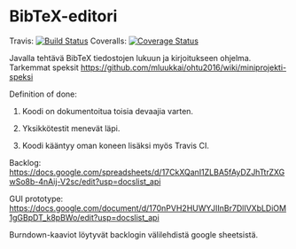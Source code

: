 # BibTeX-editori

Travis: [![Build Status](https://travis-ci.org/Lohtuprojekti/Referenzixx.svg?branch=master)](https://travis-ci.org/Lohtuprojekti/Referenzixx)
Coveralls: [![Coverage Status](https://coveralls.io/repos/github/Lohtuprojekti/Referenzixx/badge.svg?branch=master)](https://coveralls.io/github/Lohtuprojekti/Referenzixx?branch=master)

Javalla tehtävä BibTeX tiedostojen lukuun ja kirjoitukseen ohjelma. Tarkemmat speksit https://github.com/mluukkai/ohtu2016/wiki/miniprojekti-speksi

Definition of done:

1. Koodi on dokumentoitua toisia devaajia varten.
 
2. Yksikkötestit menevät läpi.
 
3. Koodi kääntyy oman koneen lisäksi myös Travis CI.

Backlog:
https://docs.google.com/spreadsheets/d/17CkXQanI1ZLBA5fAyDZJhTtrZXGwSo8b-4nAij-V2sc/edit?usp=docslist_api

GUI prototype: https://docs.google.com/document/d/170nPVH2HUWYJIInBr7DlIVXbLDiOM1gGBpDT_k8pBWo/edit?usp=docslist_api

Burndown-kaaviot löytyvät backlogin välilehdistä google sheetsistä.

